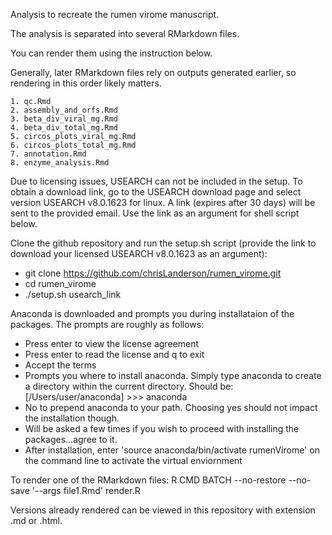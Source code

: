 Analysis to recreate the rumen virome manuscript.

The analysis is separated into several RMarkdown files.

You can render them using the instruction below.

Generally, later RMarkdown files rely on outputs generated earlier, so rendering in this order likely matters.

	1. qc.Rmd
	2. assembly_and_orfs.Rmd
	3. beta_div_viral_mg.Rmd
	4. beta_div_total_mg.Rmd
	5. circos_plots_viral_mg.Rmd
	6. circos_plots_total_mg.Rmd
	7. annotation.Rmd
	8. enzyme_analysis.Rmd

Due to licensing issues, USEARCH can not be included in the setup. To obtain a download link, go to the USEARCH download page and select version USEARCH v8.0.1623 for linux. A link (expires after 30 days) will be sent to the provided email. Use the link as an argument for shell script below.

Clone the github repository and run the setup.sh script (provide the link to download your licensed USEARCH v8.0.1623 as an argument):

- git clone https://github.com/chrisLanderson/rumen_virome.git
- cd rumen_virome
- ./setup.sh usearch_link

Anaconda is downloaded and prompts you during installataion of the packages. The prompts are roughly as follows:

- Press enter to view the license agreement
- Press enter to read the license and q to exit
- Accept the terms
- Prompts you where to install anaconda. Simply type anaconda to create a directory within the current directory. Should be: [/Users/user/anaconda] >>> anaconda
- No to prepend anaconda to your path. Choosing yes should not impact the installation though.
- Will be asked a few times if you wish to proceed with installing the packages...agree to it.
- After installation, enter 'source anaconda/bin/activate rumenVirome' on the command line to activate the virtual enviornment

To render one of the RMarkdown files:
R CMD BATCH --no-restore --no-save '--args file1.Rmd' render.R

Versions already rendered can be viewed in this repository with extension .md or .html.

